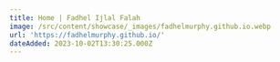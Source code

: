 ```yaml
---
title: Home | Fadhel Ijlal Falah
image: /src/content/showcase/_images/fadhelmurphy.github.io.webp
url: 'https://fadhelmurphy.github.io/'
dateAdded: 2023-10-02T13:30:25.000Z
---
```


